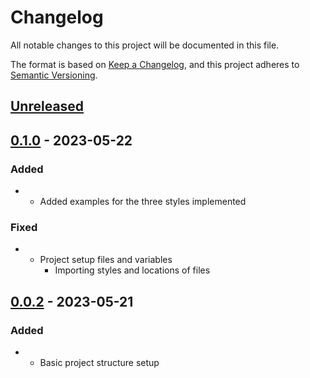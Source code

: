 # Changelog
All notable changes to this project will be documented in this file.

The format is based on [Keep a Changelog](https://keepachangelog.com/en/1.0.0/), and this project adheres to [Semantic Versioning](https://semver.org/spec/v2.0.0.html).


## [Unreleased]

## [0.1.0] - 2023-05-22
### Added
- - Added examples for the three styles implemented

### Fixed
- - Project setup files and variables
    - Importing styles and locations of files

## [0.0.2] - 2023-05-21
### Added
- - Basic project structure setup

[Unreleased]: https://github.com/nkalis/pytexreport/compare/0.1.0...master
[0.1.0]: https://github.com/nkalis/pytexreport/compare/0.0.2...0.1.0
[0.0.2]: https://github.com/nkalis/pytexreport/tree/0.0.2


